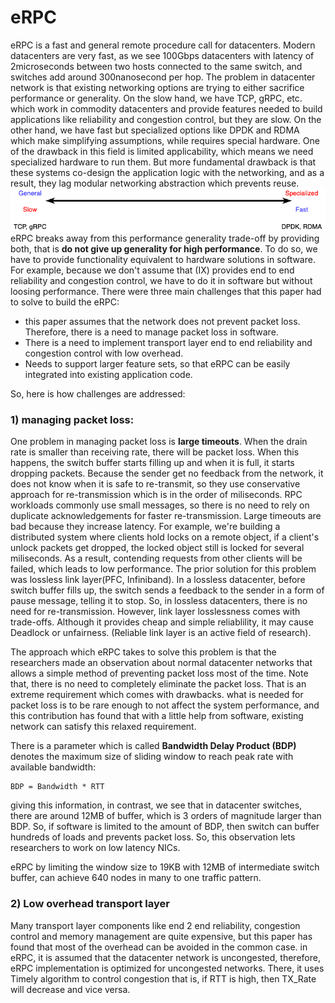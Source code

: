 # eRPC

eRPC is a fast and general remote procedure call for datacenters. Modern datacenters are very fast, as we see 100Gbps datacenters with latency of 2microseconds between two hosts connected to the same switch, and switches add around 300nanosecond per hop. The problem in datacenter network is that existing networking options are trying to either sacrifice performance or generality. On the slow hand, we have TCP, gRPC, etc. which work in commodity datacenters and provide features needed to build applications like reliability and congestion control, but they are slow. On the other hand, we have fast but specialized options like DPDK and RDMA which make simplifying assumptions, while requires special hardware. One of the drawback in this field is limited applicability, which means we need specialized hardware to run them. But more fundamental drawback is that these systems co-design the application logic with the networking, and as a result, they lag modular networking abstraction which prevents reuse.
![picture](data/general.png)
eRPC breaks away from this performance generality trade-off by providing both, that is **do not give up generality for high  performance**. To do so, we have to provide functionality equivalent to hardware solutions in software. For example, because we don't assume that (IX) provides end to end reliability and congestion control, we have to do it in software but without loosing performance. There were three main challenges that this paper had to solve to build the eRPC:
* this paper assumes that the network does not prevent packet loss. Therefore, there is a need to manage packet loss in software.
* There is a need to implement transport layer end to end reliability and congestion control with low overhead.
*  Needs to support larger feature sets, so that eRPC can be easily integrated into existing application code.

So, here is how challenges are addressed:
### 1) managing packet loss:
One problem in managing packet loss is **large timeouts**. When the drain rate is smaller than receiving rate, there will be packet loss. When this happens, the switch buffer starts filling up and when it is full, it starts dropping packets. Because the sender get no feedback from the network, it does not know when it is safe to re-transmit, so they use conservative approach for re-transmission which is in the order of miliseconds. RPC workloads commonly use small messages, so there is no need to rely on duplicate acknowledgements for faster re-transmission. Large timeouts are bad because they increase latency. For example, we're building a distributed system where clients hold locks on a remote object, if a client's unlock packets get dropped, the locked object still is locked for several miliseconds. As a result, contending requests from other clients will be failed, which leads to low performance. The prior solution for this problem was lossless link layer(PFC, Infiniband). In a lossless datacenter, before switch buffer fills up, the switch sends a feedback to the sender in a form of pause message, telling it to stop. So, in lossless datacenters, there is no need for re-transmission. However, link layer losslessness comes with trade-offs. Although it provides cheap and simple reliablility, it may cause Deadlock or unfairness. (Reliable link layer is an active field of research).

The approach which eRPC takes to solve this problem is that the researchers made an observation about normal datacenter networks that allows a simple method of preventing packet loss most of the time. Note that, there is no need to completely eliminate the packet loss. That is an extreme requirement which comes with drawbacks. what is needed for packet loss is to be rare enough to not affect the system performance, and this contribution has found that with a little help from software, existing network can satisfy this relaxed requirement.

There is a parameter which is called **Bandwidth Delay Product (BDP)** denotes the maximum size of sliding window to reach peak rate with available bandwidth:
```
BDP = Bandwidth * RTT
```
giving this information, in contrast, we see that in datacenter switches, there are around 12MB of buffer, which is 3 orders of magnitude larger than BDP. So, if software is limited to the amount of BDP, then switch can buffer hundreds of loads and prevents packet loss. So, this observation lets researchers to work on low latency NICs.

eRPC by limiting the window size to 19KB with 12MB of intermediate switch buffer, can achieve 640 nodes in many to one traffic pattern.

### 2) Low overhead transport layer
Many transport layer components like end 2 end reliability, congestion control and memory management are quite expensive, but this paper has found that most of the overhead can be avoided in the common case. in eRPC, it is assumed that the datacenter network is uncongested, therefore, eRPC implementation is optimized for uncongested networks. There, it uses Timely algorithm to control congestion that is, if RTT is high, then TX_Rate will decrease and vice versa.
